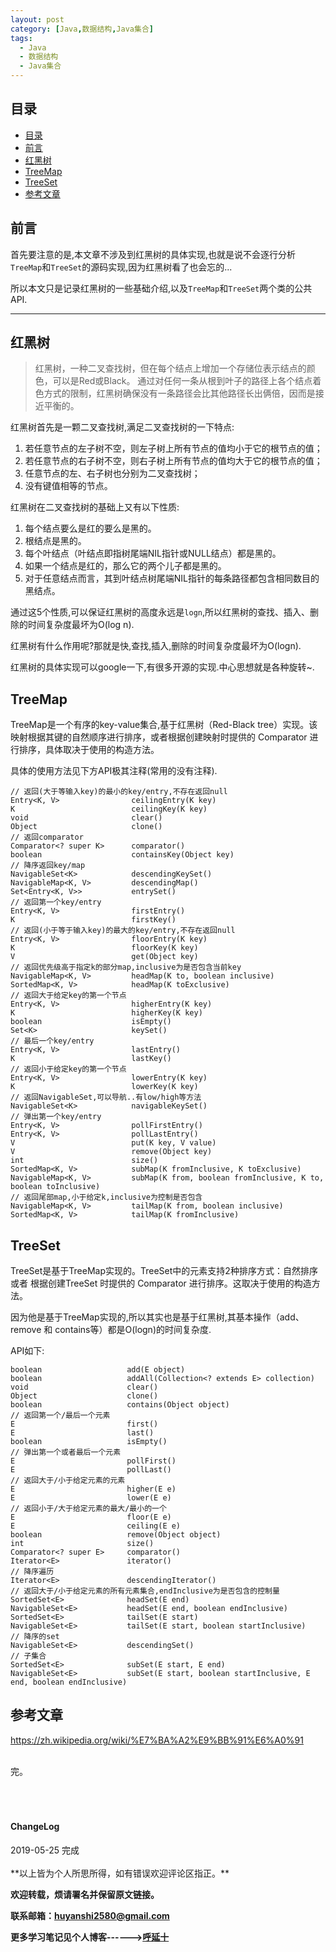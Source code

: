 ```yaml
---
layout: post
category: [Java,数据结构,Java集合]
tags:
  - Java
  - 数据结构
  - Java集合
---
```


## 目录

- [目录](#目录)
- [前言](#前言)
- [红黑树](#红黑树)
- [TreeMap](#treemap)
- [TreeSet](#treeset)
- [参考文章](#参考文章)


## 前言

首先要注意的是,本文章不涉及到红黑树的具体实现,也就是说不会逐行分析`TreeMap`和`TreeSet`的源码实现,因为红黑树看了也会忘的...

所以本文只是记录红黑树的一些基础介绍,以及`TreeMap`和`TreeSet`两个类的公共API.

-------

## 红黑树

>红黑树，一种二叉查找树，但在每个结点上增加一个存储位表示结点的颜色，可以是Red或Black。
通过对任何一条从根到叶子的路径上各个结点着色方式的限制，红黑树确保没有一条路径会比其他路径长出俩倍，因而是接近平衡的。

红黑树首先是一颗二叉查找树,满足二叉查找树的一下特点:

1. 若任意节点的左子树不空，则左子树上所有节点的值均小于它的根节点的值；
2. 若任意节点的右子树不空，则右子树上所有节点的值均大于它的根节点的值；
3. 任意节点的左、右子树也分别为二叉查找树；
4. 没有键值相等的节点。


红黑树在二叉查找树的基础上又有以下性质:

1. 每个结点要么是红的要么是黑的。  
2. 根结点是黑的。  
3. 每个叶结点（叶结点即指树尾端NIL指针或NULL结点）都是黑的。  
4. 如果一个结点是红的，那么它的两个儿子都是黑的。  
5. 对于任意结点而言，其到叶结点树尾端NIL指针的每条路径都包含相同数目的黑结点。 

通过这5个性质,可以保证红黑树的高度永远是`logn`,所以红黑树的查找、插入、删除的时间复杂度最坏为O(log n).

红黑树有什么作用呢?那就是快,查找,插入,删除的时间复杂度最坏为O(logn).

红黑树的具体实现可以google一下,有很多开源的实现.中心思想就是各种旋转~.

## TreeMap

TreeMap是一个有序的key-value集合,基于红黑树（Red-Black tree）实现。该映射根据其键的自然顺序进行排序，或者根据创建映射时提供的 Comparator 进行排序，具体取决于使用的构造方法。

具体的使用方法见下方API极其注释(常用的没有注释).

```
// 返回(大于等输入key)的最小的key/entry,不存在返回null
Entry<K, V>                ceilingEntry(K key)
K                          ceilingKey(K key)
void                       clear()
Object                     clone()
// 返回comparator
Comparator<? super K>      comparator()
boolean                    containsKey(Object key)
// 降序返回key/map
NavigableSet<K>            descendingKeySet()
NavigableMap<K, V>         descendingMap()
Set<Entry<K, V>>           entrySet()
// 返回第一个key/entry
Entry<K, V>                firstEntry()
K                          firstKey()
// 返回(小于等于输入key)的最大的key/entry,不存在返回null
Entry<K, V>                floorEntry(K key)
K                          floorKey(K key)
V                          get(Object key)
// 返回优先级高于指定k的部分map,inclusive为是否包含当前key
NavigableMap<K, V>         headMap(K to, boolean inclusive)
SortedMap<K, V>            headMap(K toExclusive)
// 返回大于给定key的第一个节点
Entry<K, V>                higherEntry(K key)
K                          higherKey(K key)
boolean                    isEmpty()
Set<K>                     keySet()
// 最后一个key/entry
Entry<K, V>                lastEntry()
K                          lastKey()
// 返回小于给定key的第一个节点
Entry<K, V>                lowerEntry(K key)
K                          lowerKey(K key)
// 返回NavigableSet,可以导航..有low/high等方法
NavigableSet<K>            navigableKeySet()
// 弹出第一个key/entry
Entry<K, V>                pollFirstEntry()
Entry<K, V>                pollLastEntry()
V                          put(K key, V value)
V                          remove(Object key)
int                        size()
SortedMap<K, V>            subMap(K fromInclusive, K toExclusive)
NavigableMap<K, V>         subMap(K from, boolean fromInclusive, K to, boolean toInclusive)
// 返回尾部map,小于给定k,inclusive为控制是否包含
NavigableMap<K, V>         tailMap(K from, boolean inclusive)
SortedMap<K, V>            tailMap(K fromInclusive)
```



## TreeSet

TreeSet是基于TreeMap实现的。TreeSet中的元素支持2种排序方式：自然排序 或者 根据创建TreeSet 时提供的 Comparator 进行排序。这取决于使用的构造方法。

因为他是基于TreeMap实现的,所以其实也是基于红黑树,其基本操作（add、remove 和 contains等）都是O(logn)的时间复杂度.

API如下:

```
boolean                   add(E object)
boolean                   addAll(Collection<? extends E> collection)
void                      clear()
Object                    clone()
boolean                   contains(Object object)
// 返回第一个/最后一个元素
E                         first()
E                         last()
boolean                   isEmpty()
// 弹出第一个或者最后一个元素
E                         pollFirst()
E                         pollLast()
// 返回大于/小于给定元素的元素
E                         higher(E e)
E                         lower(E e)
// 返回小于/大于给定元素的最大/最小的一个
E                         floor(E e)
E                         ceiling(E e)
boolean                   remove(Object object)
int                       size()
Comparator<? super E>     comparator()
Iterator<E>               iterator()
// 降序遍历
Iterator<E>               descendingIterator()
// 返回大于/小于给定元素的所有元素集合,endInclusive为是否包含的控制量
SortedSet<E>              headSet(E end)
NavigableSet<E>           headSet(E end, boolean endInclusive)
SortedSet<E>              tailSet(E start)
NavigableSet<E>           tailSet(E start, boolean startInclusive)
// 降序的set
NavigableSet<E>           descendingSet()
// 子集合
SortedSet<E>              subSet(E start, E end)
NavigableSet<E>           subSet(E start, boolean startInclusive, E end, boolean endInclusive)
```

## 参考文章

https://zh.wikipedia.org/wiki/%E7%BA%A2%E9%BB%91%E6%A0%91



<br>
完。
<br>
<br>
<br>
<br>
<h4>ChangeLog</h4>
2019-05-25 完成
<br>
<br>
**以上皆为个人所思所得，如有错误欢迎评论区指正。**


**欢迎转载，烦请署名并保留原文链接。**


**联系邮箱：huyanshi2580@gmail.com**


**更多学习笔记见个人博客------><a href="{{ site.baseurl }}/">呼延十</a>**